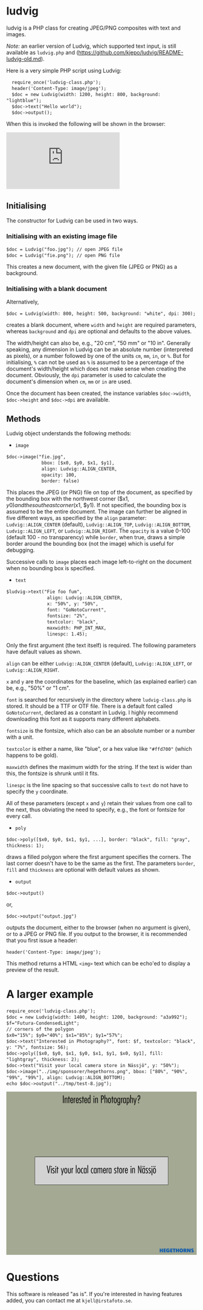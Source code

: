 # ludvig
ludvig is a PHP class for creating JPEG/PNG composites with text and images.

*Note:* an earlier version of Ludvig, which supported text input, is still available
as `ludvig.php` and (https://github.com/kjepo/ludvig/README-ludvig-old.md).

Here is a very simple PHP script using Ludvig:
```
  require_once('ludvig-class.php');
  header('Content-Type: image/jpeg');
  $doc = new Ludvig(width: 1200, height: 800, background: "lightblue");
  $doc->text("Hello world");
  $doc->output();
```
When this is invoked the following will be shown in the browser:

![output](https://github.com/kjepo/ludvig/blob/main/README-ludvig-old.md)

## Initialising

The constructor for Ludvig can be used in two ways.
### Initialising with an existing image file 
```
$doc = Ludvig("foo.jpg"); // open JPEG file
$doc = Ludvig("fie.png"); // open PNG file
```
This creates a new document, with the given file (JPEG or PNG) as a background.

### Initialising with a blank document
Alternatively,
```
$doc = Ludvig(width: 800, height: 500, background: "white", dpi: 300);
```
creates a blank document, where `width` and `height` are required parameters,
whereas `background` and `dpi` are optional and defaults to the above values.

The width/height can also be, e.g., "20 cm", "50 mm" or "10 in".
Generally speaking, any dimension in Ludvig can be an absolute number (interpreted as pixels),
or a number followed by one of the units `cm`, `mm`, `in`, or `%`.
But for initialising, `%` can not be used as `%` is assumed to be a percentage of the document's
width/height which does not make sense when creating the document.
Obviously, the `dpi` parameter is used to calculate the document's dimension when `cm`, `mm` or `in` are used.

Once the document has been created, the instance variables `$doc->width`, `$doc->height` and `$doc->dpi` are available.

## Methods
Ludvig object understands the following methods:

- `image`

```
$doc->image("fie.jpg",
             bbox: [$x0, $y0, $x1, $y1],
             align: Ludvig::ALIGN_CENTER,
             opacity: 100,
             border: false)
```

This places the JPEG (or PNG) file on top of the document, as specified by the bounding box
with the northwest corner ($x1, $y0) and the southeast corner ($x1, $y1).
If not specified, the bounding box is assumed to be the entire document.
The image can further be aligned in five different ways, as specified by the `align` parameter:
`Ludvig::ALIGN_CENTER` (default),
`Ludvig::ALIGN_TOP`,
`Ludvig::ALIGN_BOTTOM`,
`Ludvig::ALIGN_LEFT`,
or
`Ludvig::ALIGN_RIGHT`.
The `opacity` is a value 0-100 (default 100 - no transparency) while `border`, when true,
draws a simple border around the bounding box (not the image) which is useful for debugging.

Successive calls to `image` places each image left-to-right on the document when no bounding box is specified.

- `text`

```
$ludvig->text("Fie foo fum",
               align: Ludvig::ALIGN_CENTER,
               x: "50%", y: "50%",
               font: "GoNotoCurrent",
               fontsize: "2%",
               textcolor: "black",
               maxwidth: PHP_INT_MAX,
               linespc: 1.45);
```
Only the first argument (the text itself) is required.  The following parameters have default values as shown.

`align` can be either `Ludvig::ALIGN_CENTER` (default), `Ludvig::ALIGN_LEFT`, or `Ludvig::ALIGN_RIGHT`.

`x` and `y` are the coordinates for the baseline, which (as explained earlier) can be, e.g., "50%" or "1 cm".

`font` is searched for recursively in the directory where `ludvig-class.php` is stored.  It should be a TTF or OTF file.
There is a default font called `GoNotoCurrent`, declared as a constant in Ludvig. I highly recommend downloading this
font as it supports many different alphabets.

`fontsize` is the fontsize, which also can be an absolute number or a number with a unit.

`textcolor` is either a name, like "blue", or a hex value like `"#ffd700"` (which happens to be gold).

`maxwidth` defines the maximum width for the string.  If the text is wider than this, the fontsize is shrunk until it fits.

`linespc` is the line spacing so that successive calls to `text` do not have to specify the `y` coordinate.

All of these parameters (except `x` and `y`) retain their values from one call to the next,
thus obviating the need to specify, e.g., the font or fontsize for every call.

- `poly`

```
$doc->poly([$x0, $y0, $x1, $y1, ...], border: "black", fill: "gray", thickness: 1);
```

draws a filled polygon where the first argument specifies the corners.
The last corner doesn't have to be the same as the first.
The parameters `border`, `fill` and `thickness` are optional with default values as shown.

- `output`

```
$doc->output()
```
or,
```
$doc->output("output.jpg")
```
outputs the document, either to the browser (when no argument is given), or to a JPEG or PNG file.
If you output to the browser, it is recommended that you first issue a header:
```
header('Content-Type: image/jpeg');
```
This method returns a HTML `<img>` text which can be echo'ed to display a preview of the result.

# A larger example

```
require_once('ludvig-class.php');
$doc = new Ludvig(width: 1400, height: 1200, background: "a3a992");
$f="Futura-CondensedLight";
// corners of the polygon
$x0="15%"; $y0="40%"; $x1="85%"; $y1="57%";
$doc->text("Interested in Photography?", font: $f, textcolor: "black", y: "7%", fontsize: 56);
$doc->poly([$x0, $y0, $x1, $y0, $x1, $y1, $x0, $y1], fill: "lightgray", thickness: 2);
$doc->text("Visit your local camera store in Nässjö", y: "50%");
$doc->image("../img/sponsorer/hegethorns.png", bbox: ["80%", "90%", "99%", "99%"], align: Ludvig::ALIGN_BOTTOM);
echo $doc->output("../tmp/test-8.jpg");
```

![Output](https://github.com/kjepo/ludvig/blob/main/hegethorns.jpeg)

# Questions

This software is released "as is".  If you're interested in having features added, you can contact me at `kjell@irstafoto.se`.

